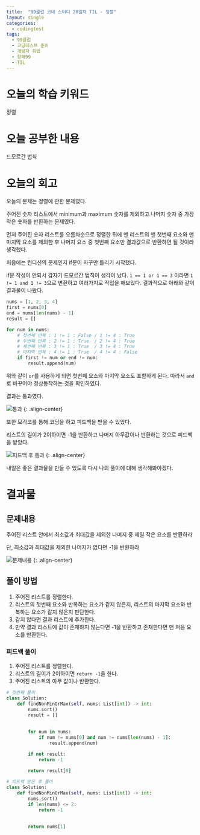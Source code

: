 ```yaml
---
title:  "99클럽 코테 스터디 20일차 TIL - 정렬"
layout: single
categories:
  - codingtest
tags:
  - 99클럽
  - 코딩테스트 준비
  - 개발자 취업
  - 항해99
  - TIL
---
```


# 오늘의 학습 키워드 
정렬

# 오늘 공부한 내용
드모르간 법칙

# 오늘의 회고
오늘의 문제는 정렬에 관한 문제였다.

주어진 숫자 리스트에서 minimum과 maximum 숫자를 제외하고 나머지 숫자 중 가장 작은 숫자를 반환하는 문제였다.

먼저 주어진 숫자 리스트를 오름차순으로 정렬한 뒤에 맨 리스트의 맨 첫번째 요소와 맨 마지막 요소를 제외한 후 나머지 요소 중 첫번째 요소만 결과값으로 반환하면 될 것이라 생각했다.

처음에는 컨디션의 문제인지 if문이 자꾸만 틀리기 시작했다.

if문 작성이 안되서 갑자기 드모르간 법칙이 생각이 났다. `1 == 1 or 1 == 3` 이라면 `1 != 1 and 1 != 3`으로 변환하고 여러가지로 작업을 해보았다. 결과적으로 아래와 같이 결과물이 나왔다.

```python
nums = [1, 2, 3, 4]
first = nums[0]
end = nums[len(nums) - 1]
result = []

for num in nums:
	# 첫번째 반복 : 1 != 1 : False / 1 != 4 : True
	# 두번째 반복 : 2 != 1 : True  / 2 != 4 : True
	# 세번째 반복 : 3 != 1 : True  / 3 != 4 : True
	# 마지막 반복 : 4 != 1 : True  / 4 != 4 : False
    if first != num or end != num:
        result.append(num)
```

위와 같이 `or`를 사용하게 되면 첫번째 요소와 마지막 요소도 포함하게 된다. 따라서 `and`로 바꾸어야 정상동작하는 것을 확인하였다.

결과는 통과였다.

![통과](https://github.com/kimhyunso/kimhyunso.github.io/assets/87798982/29d8ea67-5928-41bf-9aed-3e876bd30885)
{: .align-center}

또한 모각코를 통해 코딩을 하고 피드백을 받을 수 있었다.

리스트의 길이가 2이하이면 -1을 반환하고 나머지 아무값이나 반환하는 것으로 피드백을 받았다.

![피드백 후 통과](https://github.com/kimhyunso/kimhyunso.github.io/assets/87798982/812eca79-e35e-4989-a953-84c44a4f545b)
{: .align-center}


내일은 좋은 결과물을 만들 수 있도록 다시 나의 풀이에 대해 생각해봐야겠다.


# 결과물
## 문제내용
주어진 리스트 안에서 최소값과 최대값을 제외한 나머지 중 제일 작은 요소를 반환하라

단, 최소값과 최대값을 제외한 나머지가 없다면 -1을 반환하라

![문제내용](https://github.com/kimhyunso/kimhyunso.github.io/assets/87798982/ca52b661-c8f2-40f2-ab79-e191459ab8b6)
{: .align-center}


## 풀이 방법
1. 주어진 리스트를 정렬한다.
2. 리스트의 첫번째 요소와 반복하는 요소가 같지 않은지, 리스트의 마지막 요소와 반복하는 요소가 같지 않은지 판단한다.
3. 같지 않다면 결과 리스트에 추가한다.
4. 만약 결과 리스트에 값이 존재하지 않는다면 -1을 반환하고 존재한다면 맨 처음 요소를 반환한다.


### 피드백 풀이
1. 주어진 리스트를 정렬한다.
2. 리스트의 길이가 2이하이면 `return -1`을 한다.
3. 주어진 리스트의 아무 값이나 반환한다.

```python
# 첫번째 풀이
class Solution:
    def findNonMinOrMax(self, nums: List[int]) -> int:
        nums.sort()
        result = []
        
        
        for num in nums:
            if num != nums[0] and num != nums[len(nums) - 1]:
                result.append(num)

        if not result:
            return -1
    
        return result[0]  

# 피드백 받은 후 풀이
class Solution:
    def findNonMinOrMax(self, nums: List[int]) -> int:
        nums.sort()
        if len(nums) <= 2:
            return -1
        
        
        return nums[1]
```